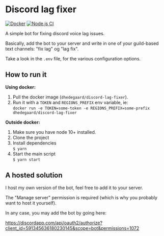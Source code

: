 # Discord lag fixer

[![Docker](https://github.com/dhedegaard/discord-lag-fixer/actions/workflows/docker-publish.yml/badge.svg)](https://github.com/dhedegaard/discord-lag-fixer/actions/workflows/docker-publish.yml)
[![Node.js CI](https://github.com/dhedegaard/discord-lag-fixer/actions/workflows/node.js.yml/badge.svg)](https://github.com/dhedegaard/discord-lag-fixer/actions/workflows/node.js.yml)

A simple bot for fixing discord voice lag issues.

Basically, add the bot to your server and write in one of your guild-based text channels: "fix lag" og "lag fix".

Take a look in the `.env` file, for the various configuration options.

## How to run it

**Using docker:**

1. Pull the docker image (`dhedegaard/discord-lag-fixer`).
1. Run it with a `TOKEN` and `REGIONS_PREFIX` env variable, ie:\
   `docker run -e TOKEN=some-token -e REGIONS_PREFIX=some-prefix dhedegaard/discord-lag-fixer`

**Outside docker:**

1. Make sure you have node 10+ installed.
1. Clone the project
1. Install dependencies\
   `$ yarn`
1. Start the main script\
   `$ yarn start`

## A hosted solution

I host my own version of the bot, feel free to add it to your server.

The "Manage server" permission is required (which is why you probably want to host it yourself).

In any case, you may add the bot by going here:

<https://discordapp.com/api/oauth2/authorize?client_id=591345636180230145&scope=bot&permissions=1072>
